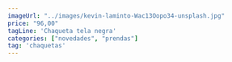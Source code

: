 ```yaml
---
imageUrl: "../images/kevin-laminto-Wac13Oopo34-unsplash.jpg"
price: "96,00"
tagLine: 'Chaqueta tela negra'
categories: ["novedades", "prendas"]
tag: 'chaquetas'
---
```

